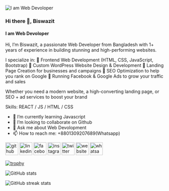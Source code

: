 ![I am Web Devoloper](https://scontent.fjsr11-1.fna.fbcdn.net/v/t39.30808-6/481056421_122106887900779471_8661245770063586561_n.jpg?_nc_cat=103&ccb=1-7&_nc_sid=cc71e4&_nc_eui2=AeGmRzCGD8thcn1wv4qvuupQQAq2lCrn5D9ACraUKufkPzij5PBb_Hh9A141-JuTnlgS2T3OsMfWZuAXRN2RBKeU&_nc_ohc=Yb6A38SsHJwQ7kNvwEwjnrM&_nc_oc=Adm3e0Y_kc6p0jm26C18O5BJ0vrGijm3RLXIzooB_cYt4kpPFg3YMUwgldg1aoRs3KQ&_nc_zt=23&_nc_ht=scontent.fjsr11-1.fna&_nc_gid=-ubEhPXEnTMcyxHUx7WxnA&oh=00_AfTqYbP6cQuXOW6C0cJ7JsrUihCWts6tcqOqFBpmLTmdTQ&oe=68845907)
### Hi there 👋, Biswazit
#### I am Web Devoloper
Hi, I’m Biswazit, a passionate Web Developer from Bangladesh  with 1+ years of experience in building stunning and high-performing websites.

I specialize in:
🔹 Frontend Web Development (HTML, CSS, JavaScript, Bootstrap)
🔹 Custom WordPress Website Design & Development
🔹 Landing Page Creation for businesses and campaigns
🔹 SEO Optimization to help you rank on Google
🔹 Running Facebook & Google Ads to grow your traffic and sales

Whether you need a modern website, a high-converting landing page, or SEO + ad services to boost your brand

Skills:  REACT / JS / HTML / CSS

- 🌱 I’m currently learning Javascript 
- 👯 I’m looking to collaborate on Github 
- 💬 Ask me about Web Devolopment 
- 📫 How to reach me: +8801309207689(Whatsapp) 


[<img src='https://cdn.jsdelivr.net/npm/simple-icons@3.0.1/icons/github.svg' alt='github' height='40'>](https://github.com/Biswazit2006)  [<img src='https://cdn.jsdelivr.net/npm/simple-icons@3.0.1/icons/linkedin.svg' alt='linkedin' height='40'>](https://www.linkedin.com/in/Biswazit2006/)  [<img src='https://cdn.jsdelivr.net/npm/simple-icons@3.0.1/icons/facebook.svg' alt='facebook' height='40'>](https://www.facebook.com/Biswazits2006)  [<img src='https://cdn.jsdelivr.net/npm/simple-icons@3.0.1/icons/instagram.svg' alt='instagram' height='40'>](https://www.instagram.com/Biswazit2006/)  [<img src='https://cdn.jsdelivr.net/npm/simple-icons@3.0.1/icons/twitter.svg' alt='twitter' height='40'>](https://twitter.com/Biswazits2006)  [<img src='https://cdn.jsdelivr.net/npm/simple-icons@3.0.1/icons/icloud.svg' alt='website' height='40'>](www.biswazit.kesug.com)  [<img src='https://cdn.jsdelivr.net/npm/simple-icons@3.0.1/icons/whatsapp.svg' alt='whatsapp' height='40'>](https://wa.link/idp73a)  

[![trophy](https://github-profile-trophy.vercel.app/?username=Biswazit2006)](https://github.com/ryo-ma/github-profile-trophy)

![GitHub stats](https://github-readme-stats.vercel.app/api?username=Biswazit2006&show_icons=true)  

![GitHub streak stats](https://streak-stats.demolab.com/?user=Biswazit2006)  

